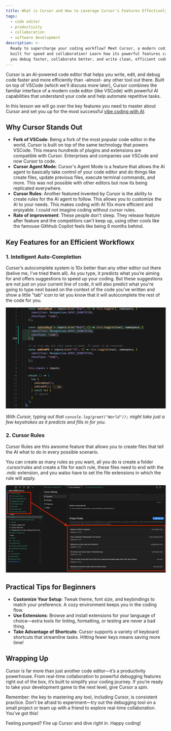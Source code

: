 ```yaml
---
title: What is Cursor and How to Leverage Cursor's Features Effectively
tags:
  - code editor
  - productivity
  - collaboration
  - software development
description: >-
  Ready to supercharge your coding workflow? Meet Cursor, a modern coding editor
  built for speed and collaboration! Learn how its powerful features can help
  you debug faster, collaborate better, and write clean, efficient code.
---
```


Cursor is an AI-powered code editor that helps you write, edit, and debug code faster and more efficiently than -almost- any other tool out there. Built on top of VSCode (which we'll discuss more later), Cursor combines the familiar interface of a modern code editor (like VSCode) with powerful AI capabilities that understand your code and help automate repetitive tasks. 

In this lesson we will go over the key features you need to master about Cursor and set you up for the most successful [vibe coding with AI](https://4geeks.com/bootcamp/vibe-coding-with-ai).

## Why Cursor Stands Out

- **Fork of VSCode**: Being a fork of the most popular code editor in the world, Cursor is built on top of the same technology that powers VSCode. This means hundreds of plugins and extensions are compatible with Cursor. Enterprises and companies use VSCode and now Cursor to code.
- **Cursor Agent Mode**: Cursor's Agent Mode is a feature that allows the AI agent to basically take control of your code editor and do things like create files, update previous files, execute terminal commands, and more. This was not possible with other editors but now its being replicated everywhere.
- **Cursor Rules**: Another featured invented by Cursor is the ability to create rules for the AI agent to follow. This allows you to customize the AI to your needs. This makes coding with AI 10x more efficient and enjoyable. I could not imagine coding without cursor rules.
- **Rate of improvement**: These people don't sleep. They release feature after feature and the competitors can't keep up, using other cools like the famouse Githhub Copilot feels like being 6 months behind.

## Key Features for an Efficient Workflowx

### 1. Intelligent Auto-Completion

Cursor’s autocomplete system is 10x better than any other editor out there (belive me, I've tried them all). As you type, it predicts what you’re aiming for and offers suggestions to speed up your coding. But these suggestions are not just on your current line of code, it will also predict what you're going to type next based on the context of the code you've written and show a little "tab" icon to let you know that it will autocomplete the rest of the code for you.

![Sreenshot showing the cursos autocomplete tag icon](../assets/tab-cursor-autocomplete.png)

*With Cursor, typing out that `console.log(greet("World"));` might take just a few keystrokes as it predicts and fills in for you.*

### 2. Cursor Rules

Cursor Rules are this awsome feature that allows you to create files that tell the AI what to do in every possible scenario.

You can create as many rules as you want, all you do is create a folder .cursor/rules and create a file for each rule, these files need to end with the .mdc extension, and you walso have to set the file extensions in which the rule will apply.


![Screenshot showing the cursor rules folder](../assets/cursor-rules.png)


## Practical Tips for Beginners

- **Customize Your Setup**: Tweak theme, font size, and keybindings to match your preference. A cozy environment keeps you in the coding flow.
- **Use Extensions**: Browse and install extensions for your language of choice—extra tools for linting, formatting, or testing are never a bad thing.
- **Take Advantage of Shortcuts**: Cursor supports a variety of keyboard shortcuts that streamline tasks. Hitting fewer keys means saving more time!

## Wrapping Up

Cursor is far more than just another code editor—it’s a productivity powerhouse. From real-time collaboration to powerful debugging features right out of the box, it’s built to simplify your coding journey. If you’re ready to take your development game to the next level, give Cursor a spin.

Remember: the key to mastering any tool, including Cursor, is consistent practice. Don’t be afraid to experiment—try out the debugging tool on a small project or team up with a friend to explore real-time collaboration. You’ve got this!

Feeling pumped? Fire up Cursor and dive right in. Happy coding!